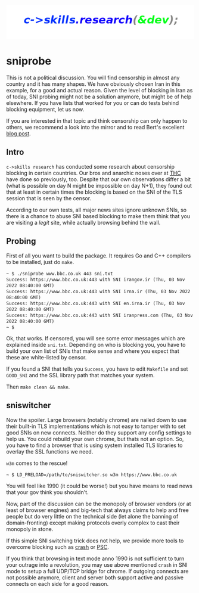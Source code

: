 
<p align="center">
<img src="https://github.com/c-skills/welcome/blob/master/logo.jpg" />
</p>


sniprobe
========

This is not a political discussion. You will find censorship in almost any country
and it has many shapes. We have obviously chosen Iran in this example, for a good
and actual reason. Given the level of blocking in Iran as of today, SNI probing
might not be a solution anymore, but might be of help elsewhere. If you have lists
that worked for you or can do tests behind blocking equipment, let us now.

If you are interested in that topic and think censorship can only happen to others,
we recommend a look into the mirror and to read Bert's excellent [blog post](https://berthub.eu/articles/posts/who-controls-the-internet).


Intro
-----

`c->skills research` has conducted some research about censorship blocking in certain
countries. Our bros and anarchic noses over at [THC](https://blog.thc.org/the-iran-firewall-a-preliminary-report) have done so previously, too.
Despite that our own observations differ a bit (what is possible on day N might be impossible on day N+1),
they found out that at least in certain times the blocking is based on the SNI of the TLS
session that is seen by the censor.

According to our own tests, all major news sites ignore unknown SNIs, so there is a chance
to abuse SNI based blocking to make them think that you are visiting a *legit* site,
while actually browsing behind the wall.

Probing
-------

First of all you want to build the package. It requires Go and C++ compilers to be installed,
just do `make`.

```
~ $ ./sniprobe www.bbc.co.uk 443 sni.txt
Success: https://www.bbc.co.uk:443 with SNI irangov.ir (Thu, 03 Nov 2022 08:40:00 GMT)
Success: https://www.bbc.co.uk:443 with SNI irna.ir (Thu, 03 Nov 2022 08:40:00 GMT)
Success: https://www.bbc.co.uk:443 with SNI en.irna.ir (Thu, 03 Nov 2022 08:40:00 GMT)
Success: https://www.bbc.co.uk:443 with SNI iranpress.com (Thu, 03 Nov 2022 08:40:00 GMT)
~ $
```

Ok, that works. If censored, you will see some error messages which are explained inside
`sni.txt`. Depending on who is blocking you, you have to build your own list of SNIs that
make sense and where you expect that these are white-listed by censor.

If you found a SNI that tells you `Success`, you have to edit `Makefile` and
set `GOOD_SNI` and the SSL library path that matches your system.

Then `make clean && make`.

sniswitcher
-----------

Now the spoiler. Large browsers (notably chrome) are nailed down to use their built-in TLS
implementations which is not easy to tamper with to set good SNIs on new connects. Neither
do they support any config settings to help us. You could rebuild your own chrome, but thats
not an option. So, you have to find a browser that is using system installed TLS libraries
to overlay the SSL functions we need.

`w3m` comes to the rescue!

```
~ $ LD_PRELOAD=/path/to/sniswitcher.so w3m https://www.bbc.co.uk
```

You will feel like 1990 (it could be worse!) but you have means to read news that your gov
think you shouldn't.

Now, part of the discussion can be the monopoly of browser vendors (or at least of browser engines)
and big-tech that always claims to help and free people but do very little on the technical side
(let alone the banning of domain-fronting) except making protocols overly complex to cast their
monopoly in stone.

If this simple SNI switching trick does not help, we provide more tools to overcome blocking
such as [crash](https://github.com/stealth/crash) or [PSC](https://github.com/stealth/psc).

If you think that browsing in text mode anno 1990 is not sufficient to turn your outrage
into a revolution, you may use above mentioned `crash` in SNI mode to setup a full UDP/TCP
bridge for chrome. If outgoing connects are not possible anymore, client and server both
support active and passive connects on each side for a good reason.

